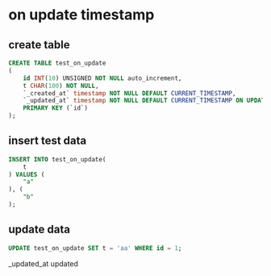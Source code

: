 # on update timestamp

## create table

``` sql
CREATE TABLE test_on_update
(
    id INT(10) UNSIGNED NOT NULL auto_increment,
    t CHAR(100) NOT NULL,
    `_created_at` timestamp NOT NULL DEFAULT CURRENT_TIMESTAMP,
    `_updated_at` timestamp NOT NULL DEFAULT CURRENT_TIMESTAMP ON UPDATE CURRENT_TIMESTAMP,
    PRIMARY KEY (`id`)
);
```

## insert test data

```sql
INSERT INTO test_on_update(
    t
) VALUES (
    "a"
), (
    "b"
);
```

## update data

```sql
UPDATE test_on_update SET t = 'aa' WHERE id = 1;
```

_updated_at updated
